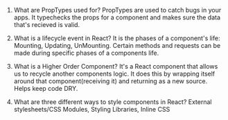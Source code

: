 1.  What are PropTypes used for?
PropTypes are used to catch bugs in your apps. It typechecks the props for a component and makes sure the data that's recieved is valid.

2.  What is a lifecycle event in React?
It is the phases of a component's life: Mounting, Updating, UnMounting. Certain methods and requests can be made during specific phases of a components life.

3.  What is a Higher Order Component?
It's a React component that allows us to recycle another components logic. It does this by wrapping itself around that component(receiving it) and returning as a new source. Helps keep code DRY.

4.  What are three different ways to style components in React?
External stylesheets/CSS Modules, Styling Libraries, Inline CSS 